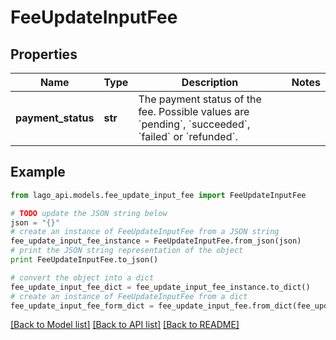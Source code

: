 # FeeUpdateInputFee


## Properties

Name | Type | Description | Notes
------------ | ------------- | ------------- | -------------
**payment_status** | **str** | The payment status of the fee. Possible values are &#x60;pending&#x60;, &#x60;succeeded&#x60;, &#x60;failed&#x60; or &#x60;refunded&#x60;. | 

## Example

```python
from lago_api.models.fee_update_input_fee import FeeUpdateInputFee

# TODO update the JSON string below
json = "{}"
# create an instance of FeeUpdateInputFee from a JSON string
fee_update_input_fee_instance = FeeUpdateInputFee.from_json(json)
# print the JSON string representation of the object
print FeeUpdateInputFee.to_json()

# convert the object into a dict
fee_update_input_fee_dict = fee_update_input_fee_instance.to_dict()
# create an instance of FeeUpdateInputFee from a dict
fee_update_input_fee_form_dict = fee_update_input_fee.from_dict(fee_update_input_fee_dict)
```
[[Back to Model list]](../README.md#documentation-for-models) [[Back to API list]](../README.md#documentation-for-api-endpoints) [[Back to README]](../README.md)


